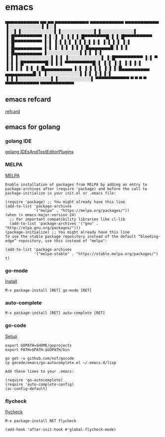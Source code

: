 # emacs

 ▄▄▄▄▄▄▄▄▄▄▄  ▄▄       ▄▄  ▄▄▄▄▄▄▄▄▄▄▄  ▄▄▄▄▄▄▄▄▄▄▄  ▄▄▄▄▄▄▄▄▄▄▄
 ▐░░░░░░░░░░░▌▐░░▌     ▐░░▌▐░░░░░░░░░░░▌▐░░░░░░░░░░░▌▐░░░░░░░░░░░▌
 ▐░█▀▀▀▀▀▀▀▀▀ ▐░▌░▌   ▐░▐░▌▐░█▀▀▀▀▀▀▀█░▌▐░█▀▀▀▀▀▀▀▀▀ ▐░█▀▀▀▀▀▀▀▀▀
 ▐░▌          ▐░▌▐░▌ ▐░▌▐░▌▐░▌       ▐░▌▐░▌          ▐░▌
 ▐░█▄▄▄▄▄▄▄▄▄ ▐░▌ ▐░▐░▌ ▐░▌▐░█▄▄▄▄▄▄▄█░▌▐░▌          ▐░█▄▄▄▄▄▄▄▄▄
 ▐░░░░░░░░░░░▌▐░▌  ▐░▌  ▐░▌▐░░░░░░░░░░░▌▐░▌          ▐░░░░░░░░░░░▌
 ▐░█▀▀▀▀▀▀▀▀▀ ▐░▌   ▀   ▐░▌▐░█▀▀▀▀▀▀▀█░▌▐░▌           ▀▀▀▀▀▀▀▀▀█░▌
 ▐░▌          ▐░▌       ▐░▌▐░▌       ▐░▌▐░▌                    ▐░▌
 ▐░█▄▄▄▄▄▄▄▄▄ ▐░▌       ▐░▌▐░▌       ▐░▌▐░█▄▄▄▄▄▄▄▄▄  ▄▄▄▄▄▄▄▄▄█░▌
 ▐░░░░░░░░░░░▌▐░▌       ▐░▌▐░▌       ▐░▌▐░░░░░░░░░░░▌▐░░░░░░░░░░░▌
  ▀▀▀▀▀▀▀▀▀▀▀  ▀         ▀  ▀         ▀  ▀▀▀▀▀▀▀▀▀▀▀  ▀▀▀▀▀▀▀▀▀▀▀
  
## emacs refcard

[refcard](https://www.gnu.org/software/emacs/refcards/pdf/refcard.pdf)

## emacs for golang

### golang IDE

[golang IDEsAndTextEditorPlugins](https://github.com/golang/go/wiki/IDEsAndTextEditorPlugins)

### MELPA

[MELPA](https://melpa.org/#/getting-started)
```
Enable installation of packages from MELPA by adding an entry to package-archives after (require 'package) and before the call to package-initialize in your init.el or .emacs file:

(require 'package) ;; You might already have this line
(add-to-list 'package-archives
             '("melpa" . "https://melpa.org/packages/"))
(when (< emacs-major-version 24)
  ;; For important compatibility libraries like cl-lib
  (add-to-list 'package-archives '("gnu" . "http://elpa.gnu.org/packages/")))
(package-initialize) ;; You might already have this line
To use the stable package repository instead of the default “bleeding-edge” repository, use this instead of "melpa":

(add-to-list 'package-archives
             '("melpa-stable" . "https://stable.melpa.org/packages/") t)
```

### go-mode

[Install](https://github.com/dominikh/go-mode.el#installation)
```
M-x package-install [RET] go-mode [RET]
```

### auto-complete

```
M-x package-install [RET] auto-complete [RET]
```

### go-code

[Setup](https://github.com/nsf/gocode#setup)

```
export GOPATH=$HOME/goprojects
export PATH=$PATH:$GOPATH/bin

go get -u github.com/nsf/gocode
cp gocode/emacs/go-autocomplete.el ~/.emacs.d/lisp

Add these lines to your .emacs:

(require 'go-autocomplete)
(require 'auto-complete-config)
(ac-config-default)
```

### flycheck

[flycheck](https://github.com/flycheck/flycheck)

```
M-x package-install RET flycheck

(add-hook 'after-init-hook #'global-flycheck-mode)
```
